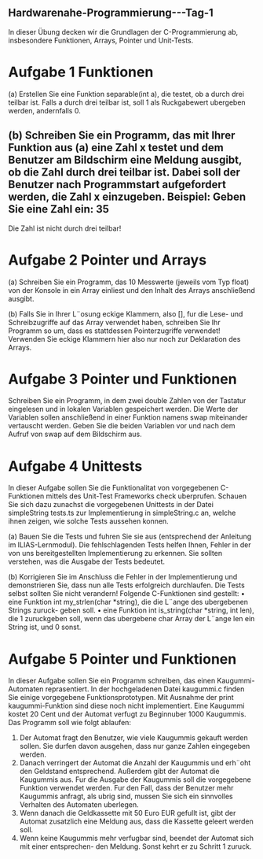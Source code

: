 ## Hardwarenahe-Programmierung---Tag-1

In dieser Übung decken wir die Grundlagen der C-Programmierung ab, insbesondere Funktionen,  Arrays, Pointer und Unit-Tests.


# Aufgabe 1 Funktionen

(a) Erstellen Sie eine Funktion separable(int a), die testet, ob a durch drei teilbar ist. Falls a
durch drei teilbar ist, soll 1 als Ruckgabewert ubergeben werden, andernfalls 0.

(b) Schreiben Sie ein Programm, das mit Ihrer Funktion aus (a) eine Zahl x testet und dem Benutzer
am Bildschirm eine Meldung ausgibt, ob die Zahl durch drei teilbar ist. Dabei soll der Benutzer
nach Programmstart aufgefordert werden, die Zahl x einzugeben. Beispiel:
Geben Sie eine Zahl ein: 35
-------------------------------------
Die Zahl ist nicht durch drei teilbar!

# Aufgabe 2 Pointer und Arrays

(a) Schreiben Sie ein Programm, das 10 Messwerte (jeweils vom Typ float) von der Konsole in ein
Array einliest und den Inhalt des Arrays anschließend ausgibt.

(b) Falls Sie in Ihrer L¨osung eckige Klammern, also [], fur die Lese- und Schreibzugriffe auf das
Array verwendet haben, schreiben Sie Ihr Programm so um, dass es stattdessen Pointerzugriffe
verwendet! Verwenden Sie eckige Klammern hier also nur noch zur Deklaration des Arrays.

# Aufgabe 3 Pointer und Funktionen

Schreiben Sie ein Programm, in dem zwei double Zahlen von der Tastatur eingelesen und in lokalen
Variablen gespeichert werden. Die Werte der Variablen sollen anschließend in einer Funktion namens
swap miteinander vertauscht werden. Geben Sie die beiden Variablen vor und nach dem Aufruf von
swap auf dem Bildschirm aus.

# Aufgabe 4 Unittests

In dieser Aufgabe sollen Sie die Funktionalitat von vorgegebenen C-Funktionen mittels des Unit-Test
Frameworks check uberprufen. Schauen Sie sich dazu zunachst die vorgegebenen Unittests in der Datei
simpleString tests.ts zur Implementierung in simpleString.c an, welche ihnen zeigen, wie solche
Tests aussehen konnen.

(a) Bauen Sie die Tests und fuhren Sie sie aus (entsprechend der Anleitung im ILIAS-Lernmodul).
Die fehlschlagenden Tests helfen Ihnen, Fehler in der von uns bereitgestellten Implementierung
zu erkennen. Sie sollten verstehen, was die Ausgabe der Tests bedeutet.

(b) Korrigieren Sie im Anschluss die Fehler in der Implementierung und demonstrieren Sie, dass nun
alle Tests erfolgreich durchlaufen. Die Tests selbst sollten Sie nicht verandern!
Folgende C-Funktionen sind gestellt:
• eine Funktion int my_strlen(char *string), die die L¨ange des ubergebenen Strings zuruck-
geben soll.
• eine Funktion int is_string(char *string, int len), die 1 zuruckgeben soll, wenn das
ubergebene char Array der L¨ange len ein String ist, und 0 sonst.

# Aufgabe 5 Pointer und Funktionen

In dieser Aufgabe sollen Sie ein Programm schreiben, das einen Kaugummi-Automaten reprasentiert.
In der hochgeladenen Datei kaugummi.c finden Sie einige vorgegebene Funktionsprototypen. Mit Ausnahme der print kaugummi-Funktion sind diese noch nicht implementiert.
Eine Kaugummi kostet 20 Cent und der Automat verfugt zu Beginnuber 1000 Kaugummis.
Das Programm soll wie folgt ablaufen:

1. Der Automat fragt den Benutzer, wie viele Kaugummis gekauft werden sollen. Sie durfen davon
ausgehen, dass nur ganze Zahlen eingegeben werden.
2. Danach verringert der Automat die Anzahl der Kaugummis und erh¨oht den Geldstand entsprechend. Außerdem gibt der Automat die Kaugummis aus. Fur die Ausgabe der Kaugummis soll 
die vorgegebene Funktion verwendet werden. Fur den Fall, dass der Benutzer mehr Kaugummis
anfragt, als ubrig sind, mussen Sie sich ein sinnvolles Verhalten des Automaten uberlegen.
3. Wenn danach die Geldkassette mit 50 Euro EUR gefullt ist, gibt der Automat zusatzlich eine
Meldung aus, dass die Kassette geleert werden soll.
4. Wenn keine Kaugummis mehr verfugbar sind, beendet der Automat sich mit einer entsprechen-
den Meldung. Sonst kehrt er zu Schritt 1 zuruck.
